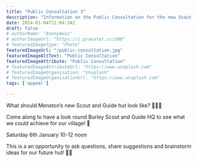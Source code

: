 ```yaml
---
title: "Public Consultation 3"
description: "Information on the Public Consultation for the new Scout Hut"
date: 2024-01-04T21:04:34Z
draft: false
# authorName: "Anonymous"
# authorImageUrl: "https://i.pravatar.cc/300"
# featuredImageType: "Photo"
featuredImageUrl: "/public-consultation.jpg"
featuredImageAltText: "Public Consultation"
featuredImageAttribute: "Public Consultation"
# featuredImageAttributeUrl: "https://www.unsplash.com"
# featuredImageOrganisation: "Unsplash"
# featuredImageOrganisationUrl: "https://www.unsplash.com"
tags: ['appeal']

---
```


What should Menston’s new Scout and Guide hut look like? 🤷🏼‍♀️

Come along to have a look round Burley Scout and Guide HQ to see what we could achieve for our village! 👀

Saturday 6th January 10-12 noon

This is a an opportunity to ask questions, share suggestions and brainstorm ideas for our future hut! 💬💡